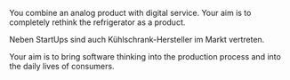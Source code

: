 You combine an analog product with digital service. Your aim is to completely rethink the refrigerator as a product.

Neben StartUps sind auch Kühlschrank-Hersteller im Markt vertreten.

Your aim is to bring software thinking into the production process and into the daily lives of consumers.
